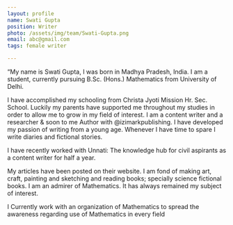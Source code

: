 ```yaml
---
layout: profile
name: Swati Gupta
position: Writer
photo: /assets/img/team/Swati-Gupta.png
email: abc@gmail.com
tags: female writer

---
```

“My name is Swati Gupta, I was born in Madhya Pradesh, India. I am a student, currently pursuing B.Sc. (Hons.) Mathematics from University of Delhi.

I have accomplished my schooling from Christa Jyoti Mission Hr. Sec. School. Luckily my parents have supported me throughout my studies in order to allow me to grow in my field of interest. I am a content writer and a researcher & soon to me Author with @izimarkpublishing. I have developed my passion of writing from a young age. Whenever I have time to spare I write diaries and fictional stories.

I have recently worked with Unnati: The knowledge hub for civil aspirants as a content writer for half a year.

My articles have been posted on their website. I am fond of making art, craft, painting and sketching and reading books; specially science fictional books. I am an admirer of Mathematics. It has always remained my subject of interest.

I Currently work with an organization of Mathematics to spread the awareness regarding use of Mathematics in every field
